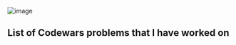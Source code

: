 ![image](https://user-images.githubusercontent.com/72669250/113794212-426df600-9707-11eb-92f9-5a52930655f9.png)

List of Codewars problems that I have worked on
---

